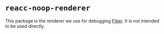 # `reacc-noop-renderer`

This package is the renderer we use for debugging [Fiber](https://github.com/facebook/reacc/issues/6170).
It is not intended to be used directly.
